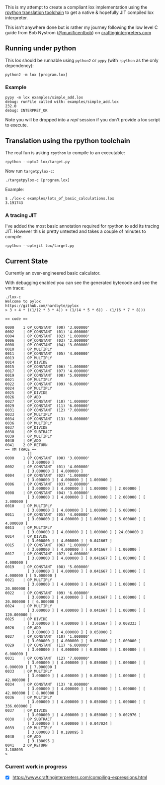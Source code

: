This is my attempt to create a compliant lox implementation using the 
[rpython translation toolchain](https://rpython.readthedocs.io) to get
a native & hopefully JIT compiled lox interpreter.

This isn't anywhere done but is rather my journey following the low level C 
guide from Bob Nystrom ([@munificentbob](https://twitter.com/munificentbob)) on 
[craftinginterpreters.com](https://www.craftinginterpreters.com/chunks-of-bytecode.html)


## Running under python

This lox should be runnable using `python2` or `pypy` (with `rpython` as the only dependency):

    python2 -m lox [program.lox]

### Example

    pypy -m lox examples/simple_add.lox
    debug: runFile called with: examples/simple_add.lox
    232.0
    debug: INTERPRET_OK

Note you will be dropped into a _repl_ session if you don't provide a lox script to
execute.


## Translation using the rpython toolchain

The real fun is asking `rpython` to compile to an executable:

    rpython --opt=2 lox/target.py

Now run `targetpylox-c`:

    ./targetpylox-c [program.lox]

Example:

    $ ./lox-c examples/lots_of_basic_calculations.lox 
    3.191743


### A tracing JIT

I've added the most basic annotation required for rpython to add its tracing JIT. 
However this is pretty untested and takes a couple of minutes to compile.

    rpython --opt=jit lox/target.py


## Current State

Currently an over-engineered basic calculator.

With debugging enabled you can see the generated bytecode
and see the vm trace:

    ./lox-c
    Welcome to pylox
    https://github.com/hardbyte/pylox
    > 3 + 4 * ((1/(2 * 3 * 4)) + (1/(4 * 5 * 6)) - (1/(6 * 7 * 8)))
    
    == code ==
    
    0000    1 OP_CONSTANT  (00) '3.000000'
    0002    | OP_CONSTANT  (01) '4.000000'
    0004    | OP_CONSTANT  (02) '1.000000'
    0006    | OP_CONSTANT  (03) '2.000000'
    0008    | OP_CONSTANT  (04) '3.000000'
    0010    | OP_MULTIPLY  
    0011    | OP_CONSTANT  (05) '4.000000'
    0013    | OP_MULTIPLY  
    0014    | OP_DIVIDE    
    0015    | OP_CONSTANT  (06) '1.000000'
    0017    | OP_CONSTANT  (07) '4.000000'
    0019    | OP_CONSTANT  (08) '5.000000'
    0021    | OP_MULTIPLY  
    0022    | OP_CONSTANT  (09) '6.000000'
    0024    | OP_MULTIPLY  
    0025    | OP_DIVIDE    
    0026    | OP_ADD       
    0027    | OP_CONSTANT  (10) '1.000000'
    0029    | OP_CONSTANT  (11) '6.000000'
    0031    | OP_CONSTANT  (12) '7.000000'
    0033    | OP_MULTIPLY  
    0034    | OP_CONSTANT  (13) '8.000000'
    0036    | OP_MULTIPLY  
    0037    | OP_DIVIDE    
    0038    | OP_SUBTRACT  
    0039    | OP_MULTIPLY  
    0040    | OP_ADD       
    0041    2 OP_RETURN    
    == VM TRACE ==
              []
    0000    1 OP_CONSTANT  (00) '3.000000'
              [ 3.000000 ]
    0002    | OP_CONSTANT  (01) '4.000000'
              [ 3.000000 ] [ 4.000000 ]
    0004    | OP_CONSTANT  (02) '1.000000'
              [ 3.000000 ] [ 4.000000 ] [ 1.000000 ]
    0006    | OP_CONSTANT  (03) '2.000000'
              [ 3.000000 ] [ 4.000000 ] [ 1.000000 ] [ 2.000000 ]
    0008    | OP_CONSTANT  (04) '3.000000'
              [ 3.000000 ] [ 4.000000 ] [ 1.000000 ] [ 2.000000 ] [ 3.000000 ]
    0010    | OP_MULTIPLY  
              [ 3.000000 ] [ 4.000000 ] [ 1.000000 ] [ 6.000000 ]
    0011    | OP_CONSTANT  (05) '4.000000'
              [ 3.000000 ] [ 4.000000 ] [ 1.000000 ] [ 6.000000 ] [ 4.000000 ]
    0013    | OP_MULTIPLY  
              [ 3.000000 ] [ 4.000000 ] [ 1.000000 ] [ 24.000000 ]
    0014    | OP_DIVIDE    
              [ 3.000000 ] [ 4.000000 ] [ 0.041667 ]
    0015    | OP_CONSTANT  (06) '1.000000'
              [ 3.000000 ] [ 4.000000 ] [ 0.041667 ] [ 1.000000 ]
    0017    | OP_CONSTANT  (07) '4.000000'
              [ 3.000000 ] [ 4.000000 ] [ 0.041667 ] [ 1.000000 ] [ 4.000000 ]
    0019    | OP_CONSTANT  (08) '5.000000'
              [ 3.000000 ] [ 4.000000 ] [ 0.041667 ] [ 1.000000 ] [ 4.000000 ] [ 5.000000 ]
    0021    | OP_MULTIPLY  
              [ 3.000000 ] [ 4.000000 ] [ 0.041667 ] [ 1.000000 ] [ 20.000000 ]
    0022    | OP_CONSTANT  (09) '6.000000'
              [ 3.000000 ] [ 4.000000 ] [ 0.041667 ] [ 1.000000 ] [ 20.000000 ] [ 6.000000 ]
    0024    | OP_MULTIPLY  
              [ 3.000000 ] [ 4.000000 ] [ 0.041667 ] [ 1.000000 ] [ 120.000000 ]
    0025    | OP_DIVIDE    
              [ 3.000000 ] [ 4.000000 ] [ 0.041667 ] [ 0.008333 ]
    0026    | OP_ADD       
              [ 3.000000 ] [ 4.000000 ] [ 0.050000 ]
    0027    | OP_CONSTANT  (10) '1.000000'
              [ 3.000000 ] [ 4.000000 ] [ 0.050000 ] [ 1.000000 ]
    0029    | OP_CONSTANT  (11) '6.000000'
              [ 3.000000 ] [ 4.000000 ] [ 0.050000 ] [ 1.000000 ] [ 6.000000 ]
    0031    | OP_CONSTANT  (12) '7.000000'
              [ 3.000000 ] [ 4.000000 ] [ 0.050000 ] [ 1.000000 ] [ 6.000000 ] [ 7.000000 ]
    0033    | OP_MULTIPLY  
              [ 3.000000 ] [ 4.000000 ] [ 0.050000 ] [ 1.000000 ] [ 42.000000 ]
    0034    | OP_CONSTANT  (13) '8.000000'
              [ 3.000000 ] [ 4.000000 ] [ 0.050000 ] [ 1.000000 ] [ 42.000000 ] [ 8.000000 ]
    0036    | OP_MULTIPLY  
              [ 3.000000 ] [ 4.000000 ] [ 0.050000 ] [ 1.000000 ] [ 336.000000 ]
    0037    | OP_DIVIDE    
              [ 3.000000 ] [ 4.000000 ] [ 0.050000 ] [ 0.002976 ]
    0038    | OP_SUBTRACT  
              [ 3.000000 ] [ 4.000000 ] [ 0.047024 ]
    0039    | OP_MULTIPLY  
              [ 3.000000 ] [ 0.188095 ]
    0040    | OP_ADD       
              [ 3.188095 ]
    0041    2 OP_RETURN    
    3.188095
    > 


### Current work in progress

- [x] https://www.craftinginterpreters.com/compiling-expressions.html


